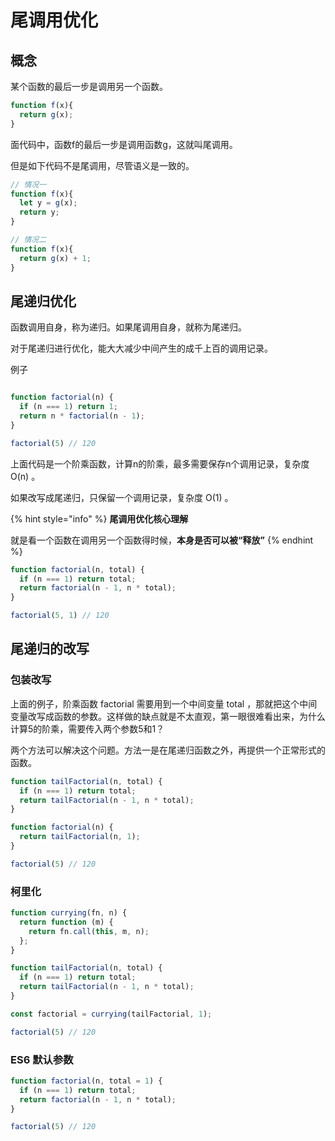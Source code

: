 # 尾调用优化

## 概念

某个函数的最后一步是调用另一个函数。

```javascript
function f(x){
  return g(x);
}
```

面代码中，函数f的最后一步是调用函数g，这就叫尾调用。

但是如下代码不是尾调用，尽管语义是一致的。

```javascript
// 情况一
function f(x){
  let y = g(x);
  return y;
}

// 情况二
function f(x){
  return g(x) + 1;
}
```

## 尾递归优化

函数调用自身，称为递归。如果尾调用自身，就称为尾递归。

对于尾递归进行优化，能大大减少中间产生的成千上百的调用记录。

例子

```javascript

function factorial(n) {
  if (n === 1) return 1;
  return n * factorial(n - 1);
}

factorial(5) // 120
```

上面代码是一个阶乘函数，计算n的阶乘，最多需要保存n个调用记录，复杂度 O(n) 。

如果改写成尾递归，只保留一个调用记录，复杂度 O(1) 。

{% hint style="info" %}
**尾调用优化核心理解**

就是看一个函数在调用另一个函数得时候，**本身是否可以被“释放”**
{% endhint %}

```javascript
function factorial(n, total) {
  if (n === 1) return total;
  return factorial(n - 1, n * total);
}

factorial(5, 1) // 120
```

## 尾递归的改写

### 包装改写

上面的例子，阶乘函数 factorial 需要用到一个中间变量 total ，那就把这个中间变量改写成函数的参数。这样做的缺点就是不太直观，第一眼很难看出来，为什么计算5的阶乘，需要传入两个参数5和1？

两个方法可以解决这个问题。方法一是在尾递归函数之外，再提供一个正常形式的函数。

```javascript
function tailFactorial(n, total) {
  if (n === 1) return total;
  return tailFactorial(n - 1, n * total);
}

function factorial(n) {
  return tailFactorial(n, 1);
}

factorial(5) // 120
```

### 柯里化

```javascript
function currying(fn, n) {
  return function (m) {
    return fn.call(this, m, n);
  };
}

function tailFactorial(n, total) {
  if (n === 1) return total;
  return tailFactorial(n - 1, n * total);
}

const factorial = currying(tailFactorial, 1);

factorial(5) // 120
```

### ES6 默认参数

```javascript
function factorial(n, total = 1) {
  if (n === 1) return total;
  return factorial(n - 1, n * total);
}

factorial(5) // 120
```
